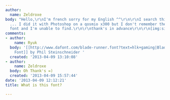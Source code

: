 ```yaml
---
author:
  name: Zeldroxe
body: "Hello,\r\nI'm french sorry for my English ^^\r\n\r\nI search this font please
  ... I did it with Photoshop on a qosmio x300 but I don't remember the name of the
  font and I'm unable to find.\r\n\r\nthank's in advance\r\n\r\n[img:sites/default/files/old-images/police_4639.png]"
comments:
- author:
    name: Ryuk
  body: '[[http://www.dafont.com/blade-runner.font?text=hlk+gaming|Blade Runner Movie
    Font]] by Phil Steinschneider '
  created: '2013-04-09 13:10:08'
- author:
    name: Zeldroxe
  body: Oh Thank's =)
  created: '2013-04-09 15:57:44'
date: '2013-04-09 12:12:21'
title: What is this font?

---
```

